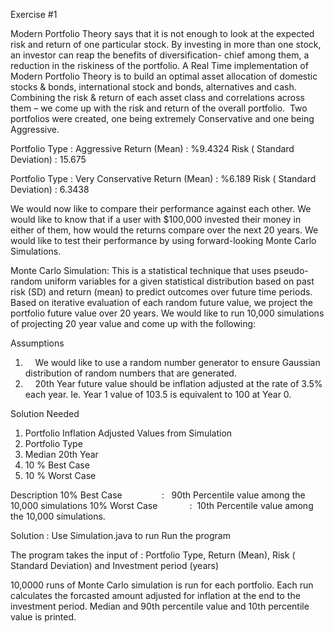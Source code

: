 
Exercise #1

Modern Portfolio Theory says that it is not enough to look at the expected risk and return of one particular stock. By investing in more than one stock, an investor can reap the benefits of diversification- chief among them, a reduction in the riskiness of the portfolio. 
A Real Time implementation of Modern Portfolio Theory is to build an optimal asset allocation of domestic stocks & bonds, international stock and bonds, alternatives and cash. Combining the risk & return of each asset class and correlations across them – we come up with the risk and return of the overall portfolio.  Two portfolios were created, one being extremely Conservative and one being Aggressive.

Portfolio Type : Aggressive
Return (Mean) : %9.4324
Risk ( Standard Deviation) : 15.675

Portfolio Type : Very Conservative
Return (Mean) : %6.189
Risk ( Standard Deviation) : 6.3438


We would now like to compare their performance against each other. We would like to know that if a user with $100,000 invested their money in either of them, how would the returns compare over the next 20 years. We would like to test their performance by using forward-looking Monte Carlo Simulations.

Monte Carlo Simulation:
This is a statistical technique that uses pseudo-random uniform variables for a given statistical distribution based on past risk (SD) and return (mean) to predict outcomes over future time periods. Based on iterative evaluation of each random future value, we project the portfolio future value over 20 years. We would like to run 10,000 simulations of projecting 20 year value and come up with the following:

Assumptions
1.     We would like to use a random number generator to ensure Gaussian distribution of random numbers that are generated.
2.     20th Year future value should be inflation adjusted at the rate of 3.5% each year. Ie. Year 1 value of 103.5 is equivalent to 100 at Year 0.

Solution Needed
1. Portfolio Inflation Adjusted Values from Simulation
2. Portfolio Type
3. Median 20th Year
4. 10 % Best Case
5. 10 % Worst Case

Description
10% Best Case               	:   90th Percentile value among the 10,000 simulations
10% Worst Case            	:  10th Percentile value among the 10,000 simulations.

Solution :
Use Simulation.java to run Run the program

The program takes the input of : Portfolio Type, Return (Mean), Risk ( Standard Deviation) and Investment period (years)

10,0000 runs of Monte Carlo simulation is run for each portfolio.
Each run calculates the forcasted amount adjusted for inflation at the end to the investment period.
Median and 90th percentile value and 10th percentile value is printed.




